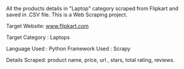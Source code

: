 All the products details in "Laptop" category scraped from Flipkart  and saved in .CSV file.
This is a Web Scraping project.

Target Website: www.flipkart.com

Target Category : Laptops

Language Used : Python
Framework Used : Scrapy

Details Scraped: product name, price, url , stars, total rating, reviews.
